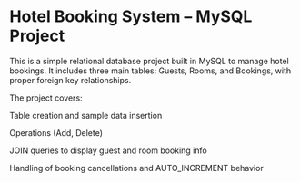 # Hotel Booking System – MySQL Project
This is a simple relational database project built in MySQL to manage hotel bookings. It includes three main tables: Guests, Rooms, and Bookings, with proper foreign key relationships.

The project covers:

Table creation and sample data insertion

Operations (Add, Delete)

JOIN queries to display guest and room booking info

Handling of booking cancellations and AUTO_INCREMENT behavior
